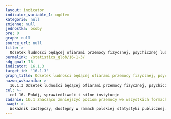 ```yaml
---
layout: indicator
indicator_variable_1: ogółem
kategorie: null
zmienne: null
jednostka: osoby
pre: 0
graph: null
source_url: null
title: >-
  Odsetek ludności będącej ofiarami przemocy fizycznej, psychicznej lub seksualnej w ciągu ostatnich 12 miesięcy
permalink: /statistics_glob/16-1-3/
sdg_goal: 16
indicator: 16.1.3
target_id: '16.1.3'
graph_title: Odsetek ludności będącej ofiarami przemocy fizycznej, psychicznej lub seksualnej w ciągu ostatnich 12 miesięcy
nazwa_wskaznika: >-
  16.1.3 Odsetek ludności będącej ofiarami przemocy fizycznej, psychicznej lub seksualnej w ciągu ostatnich 12 miesięcy
cel: >-
  cel 16. Pokój, sprawiedliwość i silne instytucje
zadanie: 16.1 Znacząco zmniejszyć poziom przemocy we wszystkich formach oraz związany z nią wskaźnik umieralności na całym świecie.
uwagi: >-
  Wskaźnik zastępczy, dostępny w ramach polskiej statystyki publicznej. Wskaźnikiem zasadniczym, przyjętym przez ONZ, monitorującym cel 16.1 Agendy 2030, jest wskaźnik 16.1.3 Odsetek ludności będącej ofiarami przemocy fizycznej, psychicznej lub seksualnej w ciągu ostatnich 12 miesięcy.
---
```

